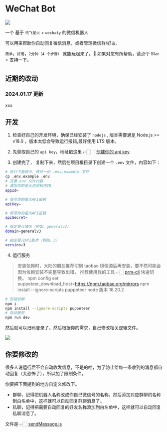 <!--
 * @Date: 2024-03-06 15:49:10
 * @LastEditors: 牛智超
 * @LastEditTime: 2024-03-06 16:04:07
 * @FilePath: \wechat-bot\README.md
-->
# WeChat Bot

![](https://assets.fedtop.com/picbed/202212071317377.png)

一个 基于 `讯飞星火` + `wechaty` 的微信机器人

可以用来帮助你自动回复微信消息，或者管理微信群/好友.

`简单`，`好用`，`2分钟（4 个步骤）` 就能玩起来了。🌸 如果对您有所帮助，请点个 Star ⭐️ 支持一下。

## 近期的改动

### 2024.01.17 更新

xxx

## 开发

1. 检查好自己的开发环境，确保已经安装了 `nodejs` , 版本需要满足 Node.js >= v18.0 ，版本太低会导致运行报错,最好使用 LTS 版本。
2. 先获取自己的 `api key`，地址戳这里 👉🏻 ：[创建你的 api key](https://beta.openai.com/account/api-keys)

3. 创建完了， 复制下来，然后在项目根目录下创建一个 `.env` 文件，内容如下：

```sh
# 执行下面命令，拷贝一份 .env.example 文件
cp .env.example .env
# 完善.env 文件内容
# 填写你的星火应用程序ID
appId=

# 填写你的星火API密钥
apiKey=

# 填写你的星火API密钥
apiSecret=

# 指定星火域名（例如，generalv3）
domain=generalv3

# 指定星火API版本（例如，3）
version=3
```

4. 运行服务

> 安装依赖时，大陆的朋友推荐切到 taobao 镜像源后再安装，要不然可能会因为依赖安装不完整导致出错， 推荐使用我的工具 👉🏻 [prm-cli](https://github.com/wangrongding/prm-cli) 快速切换。
npm config set puppeteer_download_host=https://npm.taobao.org/mirrors
npm install --ignore-scripts puppeteer
node 版本 16.20.2
```sh
# 安装依赖
npm i
npm install --ignore-scripts puppeteer
# 启动服务
npm run dev
```

然后就可以扫码登录了，然后根据你的需求，自己修改相关逻辑文件。

![](https://assets.fedtop.com/picbed/202212071315670.png)

## 你要修改的

很多人说运行后不会自动收发信息，不是的哈，为了防止给每一条收到的消息都自动回复（太恐怖了），所以加了限制条件。

你要把下面提到的地方自定义修改下。

- 群聊，记得把机器人名称改成你自己微信号的名称，然后添加对应群聊的名称到白名单中，这样就可以自动回复群聊消息了。
- 私聊，记得把需要自动回复的好友名称添加到白名单中，这样就可以自动回复私聊消息了。

文件是 👉🏻 [sendMessage.js](./src/wechaty/sendMessage.js)

